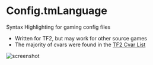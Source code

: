 Config.tmLanguage
=================

Syntax Highlighting for gaming config files
- Written for TF2, but may work for other source games
- The majority of cvars were found in the [TF2 Cvar List](https://developer.valvesoftware.com/wiki/TF2_cvarlist)

![screenshot](https://raw.github.com/denolfe/Config.tmLanguage/master/ss.png)